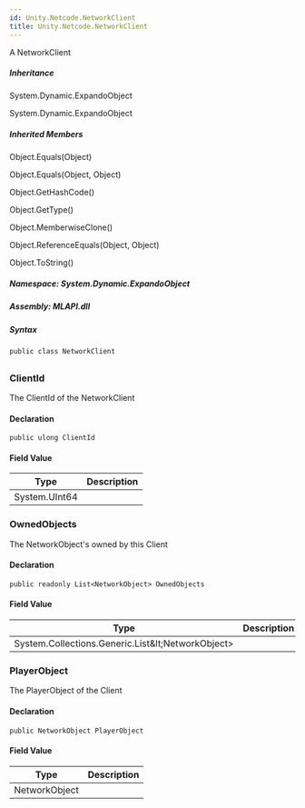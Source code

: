 ```yaml
---  
id: Unity.Netcode.NetworkClient  
title: Unity.Netcode.NetworkClient  
---
```


<div class="markdown level0 summary">

A NetworkClient

</div>

<div class="markdown level0 conceptual">

</div>

<div class="inheritance">

##### Inheritance

<div class="level0">

System.Dynamic.ExpandoObject

</div>

<div class="level1">

System.Dynamic.ExpandoObject

</div>

</div>

<div class="inheritedMembers">

##### Inherited Members

<div>

Object.Equals(Object)

</div>

<div>

Object.Equals(Object, Object)

</div>

<div>

Object.GetHashCode()

</div>

<div>

Object.GetType()

</div>

<div>

Object.MemberwiseClone()

</div>

<div>

Object.ReferenceEquals(Object, Object)

</div>

<div>

Object.ToString()

</div>

</div>

##### **Namespace**: System.Dynamic.ExpandoObject

##### **Assembly**: MLAPI.dll

##### Syntax

``` lang-csharp
public class NetworkClient
```

## 

### ClientId

<div class="markdown level1 summary">

The ClientId of the NetworkClient

</div>

<div class="markdown level1 conceptual">

</div>

#### Declaration

``` lang-csharp
public ulong ClientId
```

#### Field Value

| Type          | Description |
|---------------|-------------|
| System.UInt64 |             |

### OwnedObjects

<div class="markdown level1 summary">

The NetworkObject's owned by this Client

</div>

<div class="markdown level1 conceptual">

</div>

#### Declaration

``` lang-csharp
public readonly List<NetworkObject> OwnedObjects
```

#### Field Value

| Type                                             | Description |
|--------------------------------------------------|-------------|
| System.Collections.Generic.List\&lt;NetworkObject&gt;  |             |

### PlayerObject

<div class="markdown level1 summary">

The PlayerObject of the Client

</div>

<div class="markdown level1 conceptual">

</div>

#### Declaration

``` lang-csharp
public NetworkObject PlayerObject
```

#### Field Value

| Type          | Description |
|---------------|-------------|
| NetworkObject |             |
